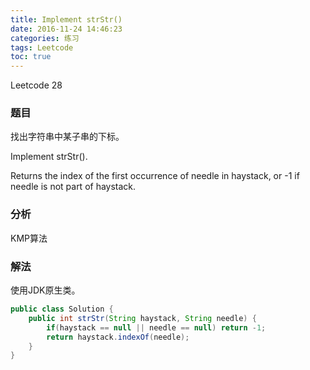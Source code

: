 ```yaml
---
title: Implement strStr()
date: 2016-11-24 14:46:23
categories: 练习
tags: Leetcode
toc: true
---
```


Leetcode 28

### 题目

找出字符串中某子串的下标。

Implement strStr().

Returns the index of the first occurrence of needle in haystack, or -1 if needle is not part of haystack.

### 分析

KMP算法

### 解法

使用JDK原生类。

```java
public class Solution {
    public int strStr(String haystack, String needle) {
        if(haystack == null || needle == null) return -1;
        return haystack.indexOf(needle);
    }
}
```
